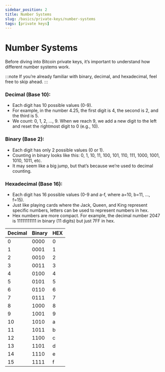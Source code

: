 ```yaml
---
sidebar_position: 2
title: Number Systems
slug: /basics/private-keys/number-systems
tags: [private keys]
---
```


# Number Systems

Before diving into Bitcoin private keys, it’s important to understand how different number systems work.

:::note
If you’re already familiar with binary, decimal, and hexadecimal, feel free to skip ahead.
:::

### Decimal (Base 10):

- Each digit has 10 possible values (0-9).
- For example, in the number 4.25, the first digit is 4, the second is 2, and the third is 5.
- We count: 0, 1, 2, ..., 9. When we reach 9, we add a new digit to the left and reset the rightmost digit to 0 (e.g., 10).

### Binary (Base 2):

- Each digit has only 2 possible values (0 or 1).
- Counting in binary looks like this: 0, 1, 10, 11, 100, 101, 110, 111, 1000, 1001, 1010, 1011, etc.
- It may seem like a big jump, but that’s because we’re used to decimal counting.

### Hexadecimal (Base 16):

- Each digit has 16 possible values (0-9 and a-f, where a=10, b=11, ..., f=15).
- Just like playing cards where the Jack, Queen, and King represent specific numbers, letters can be used to represent numbers in hex.
- Hex numbers are more compact. For example, the decimal number 2047 is 11111111111 in binary (11 digits) but just 7FF in hex.


<div class="fixed-width-table">

|Decimal|Binary|HEX|
|-|-|-|
|0|0000|0|
|1|0001|1|
|2|0010|2|
|3|0011|3|
|4|0100|4|
|5|0101|5|
|6|0110|6|
|7|0111|7|
|8|1000|8|
|9|1001|9|
|10|1010|a|
|11|1011|b|
|12|1100|c|
|13|1101|d|
|14|1110|e|
|15|1111|f|

</div>